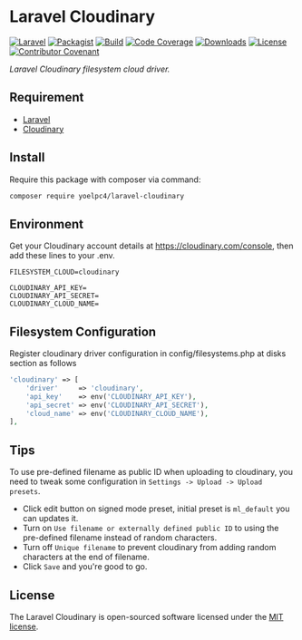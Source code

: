 # Laravel Cloudinary

[![Laravel][ico-laravel]][link-laravel]
[![Packagist][ico-packagist]][link-packagist]
[![Build][ico-build]][link-build]
[![Code Coverage][ico-code-coverage]][link-code-coverage]
[![Downloads][ico-downloads]][link-downloads]
[![License][ico-license]][link-license]
[![Contributor Covenant][ico-code-of-conduct]][link-code-of-conduct]

_Laravel Cloudinary filesystem cloud driver._

## Requirement

- [Laravel](https://laravel.com)
- [Cloudinary](http://cloudinary.com/)

## Install

Require this package with composer via command:

```bash
composer require yoelpc4/laravel-cloudinary
```

## Environment

Get your Cloudinary account details at https://cloudinary.com/console, then add these lines to your .env.

```dotenv
FILESYSTEM_CLOUD=cloudinary

CLOUDINARY_API_KEY=
CLOUDINARY_API_SECRET=
CLOUDINARY_CLOUD_NAME=
```

## Filesystem Configuration

Register cloudinary driver configuration in config/filesystems.php at disks section as follows

```php
'cloudinary' => [
    'driver'     => 'cloudinary',
    'api_key'    => env('CLOUDINARY_API_KEY'),
    'api_secret' => env('CLOUDINARY_API_SECRET'),
    'cloud_name' => env('CLOUDINARY_CLOUD_NAME'),
],
```

## Tips

To use pre-defined filename as public ID when uploading to cloudinary, you need to tweak some configuration 
in `Settings -> Upload -> Upload presets`. 
- Click edit button on signed mode preset, initial preset is `ml_default` you can updates it.
- Turn on `Use filename or externally defined public ID` to using the pre-defined filename instead of random characters.
- Turn off `Unique filename` to prevent cloudinary from adding random characters at the end of filename.
- Click `Save` and you're good to go.

## License

The Laravel Cloudinary is open-sourced software licensed under the [MIT license](http://opensource.org/licenses/MIT).

[ico-laravel]: https://img.shields.io/badge/Framework-Laravel-red.svg?style=flat-square
[ico-packagist]: https://img.shields.io/packagist/v/yoelpc4/laravel-cloudinary.svg?style=flat-square
[ico-build]: https://travis-ci.com/yoelpc4/laravel-cloudinary.svg?branch=master&style=flat-square
[ico-code-coverage]: https://codecov.io/gh/yoelpc4/laravel-cloudinary/branch/master/graph/badge.svg?style=flat-square
[ico-downloads]: https://img.shields.io/packagist/dt/yoelpc4/laravel-cloudinary.svg?style=flat-square
[ico-license]: https://img.shields.io/packagist/l/yoelpc4/laravel-cloudinary.svg?style=flat-square
[ico-code-of-conduct]: https://img.shields.io/badge/Contributor%20Covenant-v1.4%20adopted-ff69b4.svg

[link-laravel]: https://laravel.com
[link-packagist]: https://packagist.org/packages/yoelpc4/laravel-cloudinary
[link-build]: https://travis-ci.com/yoelpc4/laravel-cloudinary
[link-code-coverage]: https://codecov.io/gh/yoelpc4/laravel-cloudinary
[link-downloads]: https://packagist.org/packages/yoelpc4/laravel-cloudinary
[link-license]: LICENSE.md
[link-code-of-conduct]: CODE_OF_CONDUCT.md
